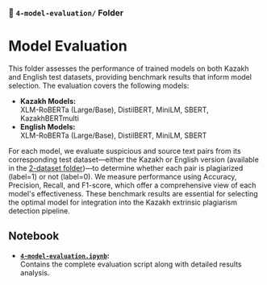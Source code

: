 ### 📁 `4-model-evaluation/` Folder

# Model Evaluation

This folder assesses the performance of trained models on both Kazakh and English test datasets, providing benchmark results that inform model selection. The evaluation covers the following models:

- **Kazakh Models:**  
  XLM-RoBERTa (Large/Base), DistilBERT, MiniLM, SBERT, KazakhBERTmulti
- **English Models:**  
  XLM-RoBERTa (Large/Base), DistilBERT, MiniLM, SBERT

For each model, we evaluate suspicious and source text pairs from its corresponding test dataset—either the Kazakh or English version (available in the [2-dataset folder](../2-dataset))—to determine whether each pair is plagiarized (label=1) or not (label=0). We measure performance using Accuracy, Precision, Recall, and F1-score, which offer a comprehensive view of each model's effectiveness. These benchmark results are essential for selecting the optimal model for integration into the Kazakh extrinsic plagiarism detection pipeline.

## Notebook

- **[`4-model-evaluation.ipynb`](4-model-evaluation.ipynb):**  
  Contains the complete evaluation script along with detailed results analysis.
